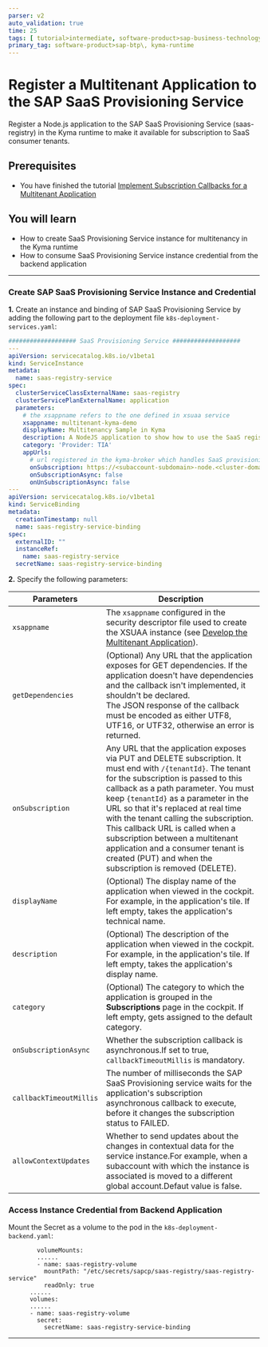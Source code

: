 ```yaml
---
parser: v2
auto_validation: true
time: 25
tags: [ tutorial>intermediate, software-product>sap-business-technology-platform]
primary_tag: software-product>sap-btp\, kyma-runtime
---
```


# Register a Multitenant Application to the SAP SaaS Provisioning Service
<!-- description --> Register a Node.js application to the SAP SaaS Provisioning Service (saas-registry) in the Kyma runtime to make it available for subscription to SaaS consumer tenants.

## Prerequisites
- You have finished the tutorial [Implement Subscription Callbacks for a Multitenant Application](implement-subscription-callback-multitenant)

## You will learn
- How to create SaaS Provisioning Service instance for multitenancy in the Kyma runtime
- How to consume SaaS Provisioning Service instance credential from the backend application


---

### Create SAP SaaS Provisioning Service Instance and Credential


**1.** Create an instance and binding of SAP SaaS Provisioning Service by adding the following part to the deployment file `k8s-deployment-services.yaml`:

```YAML
################### SaaS Provisioning Service ###################
---
apiVersion: servicecatalog.k8s.io/v1beta1
kind: ServiceInstance
metadata:
  name: saas-registry-service
spec:
  clusterServiceClassExternalName: saas-registry
  clusterServicePlanExternalName: application
  parameters:
    # the xsappname refers to the one defined in xsuaa service
    xsappname: multitenant-kyma-demo
    displayName: Multitenancy Sample in Kyma
    description: A NodeJS application to show how to use the SaaS registry to build a multi-tenant application on BTP Kyma Runtime'
    category: 'Provider: TIA'
    appUrls:
      # url registered in the kyma-broker which handles SaaS provisioning (subscription/deletion of saas instances)
      onSubscription: https://<subaccount-subdomain>-node.<cluster-domain>/callback/v1.0/tenants/{tenantId}
      onSubscriptionAsync: false
      onUnSubscriptionAsync: false
---
apiVersion: servicecatalog.k8s.io/v1beta1
kind: ServiceBinding
metadata:
  creationTimestamp: null
  name: saas-registry-service-binding
spec:
  externalID: ""
  instanceRef:
    name: saas-registry-service
  secretName: saas-registry-service-binding
```

**2.** Specify the following parameters:

| Parameters            | Description                                                  |
| --------------------- | ------------------------------------------------------------ |
| `xsappname`             | The `xsappname` configured in the security descriptor file used to create the XSUAA instance (see [Develop the Multitenant Application](https://help.sap.com/products/BTP/65de2977205c403bbc107264b8eccf4b/ff540477f5404e3da2a8ce23dcee602a.html??locale=en-US&version=Cloud)). |
| `getDependencies`       | (Optional) Any URL that the application exposes for GET dependencies. If the application doesn't have dependencies and the callback isn't implemented, it shouldn't be declared.</br> The JSON response of the callback must be encoded as either UTF8, UTF16, or UTF32, otherwise an error is returned. |
| `onSubscription`        | Any URL that the application exposes via PUT and DELETE subscription. It must end with `/{tenantId}`. The tenant for the subscription is passed to this callback as a path parameter. You must keep `{tenantId}` as a parameter in the URL so that it's replaced at real time with the tenant calling the subscription. This callback URL is called when a subscription between a multitenant application and a consumer tenant is created (PUT) and when the subscription is removed (DELETE). |
| `displayName`           | (Optional) The display name of the application when viewed in the cockpit. For example, in the application's tile. If left empty, takes the application's technical name. |
| `description`           | (Optional) The description of the application when viewed in the cockpit. For example, in the application's tile. If left empty, takes the application's display name. |
| `category`              | (Optional) The category to which the application is grouped in the **Subscriptions** page in the cockpit. If left empty, gets assigned to the default category. |
| `onSubscriptionAsync`   | Whether the subscription callback is asynchronous.If set to true, `callbackTimeoutMillis` is mandatory. |
| `callbackTimeoutMillis` | The number of milliseconds the SAP SaaS Provisioning service waits for the application's subscription asynchronous callback to execute, before it changes the subscription status to FAILED. |
| `allowContextUpdates`   | Whether to send updates about the changes in contextual data for the service instance.For example, when a subaccount with which the instance is associated is moved to a different global account.Defaut value is false. |






### Access Instance Credential from Backend Application 


Mount the Secret as a volume to the pod in the `k8s-deployment-backend.yaml`:

```YAML[3-5,9-11]
        volumeMounts:
        ......
        - name: saas-registry-volume
          mountPath: "/etc/secrets/sapcp/saas-registry/saas-registry-service"
          readOnly: true
      ......
      volumes:
      ......
      - name: saas-registry-volume
        secret:
          secretName: saas-registry-service-binding
```




---
